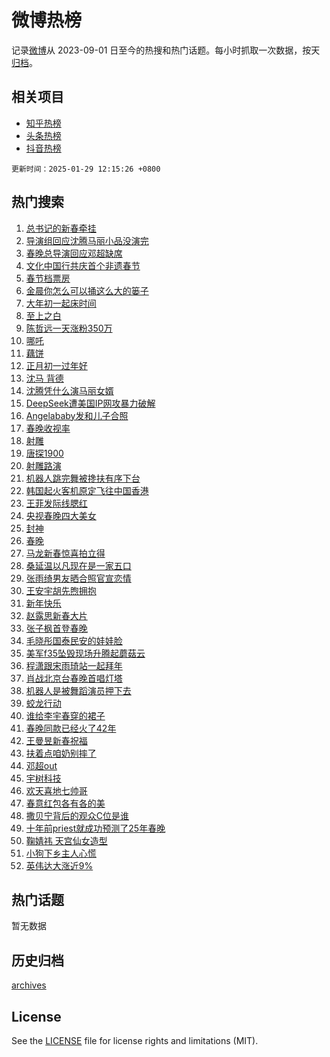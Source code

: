 # 微博热榜

记录[微博](https://www.weibo.com)从 2023-09-01 日至今的热搜和热门话题。每小时抓取一次数据，按天[归档](archives)。

## 相关项目

- [知乎热榜](https://github.com/hotarchive/zhihu)
- [头条热榜](https://github.com/hotarchive/toutiao)
- [抖音热榜](https://github.com/hotarchive/douyin)


`更新时间：2025-01-29 12:15:26 +0800`

## 热门搜索

1. [总书记的新春牵挂](https://m.weibo.cn/search?containerid=100103type%3D1%26t%3D10%26q%3D%23%E6%80%BB%E4%B9%A6%E8%AE%B0%E7%9A%84%E6%96%B0%E6%98%A5%E7%89%B5%E6%8C%82%23&stream_entry_id=51&isnewpage=1&extparam=seat%3D1%26pos%3D0%26filter_type%3Drealtimehot%26stream_entry_id%3D51%26c_type%3D51%26q%3D%2523%25E6%2580%25BB%25E4%25B9%25A6%25E8%25AE%25B0%25E7%259A%2584%25E6%2596%25B0%25E6%2598%25A5%25E7%2589%25B5%25E6%258C%2582%2523%26dgr%3D0%26cate%3D10103%26display_time%3D1738124124%26pre_seqid%3D1738124124835024892669)
1. [导演组回应沈腾马丽小品没演完](https://m.weibo.cn/search?containerid=100103type%3D1%26t%3D10%26q%3D%23%E5%AF%BC%E6%BC%94%E7%BB%84%E5%9B%9E%E5%BA%94%E6%B2%88%E8%85%BE%E9%A9%AC%E4%B8%BD%E5%B0%8F%E5%93%81%E6%B2%A1%E6%BC%94%E5%AE%8C%23&stream_entry_id=31&isnewpage=1&extparam=seat%3D1%26filter_type%3Drealtimehot%26band_rank%3D1%26flag%3D1%26cate%3D5001%26lcate%3D5001%26pos%3D0%26stream_entry_id%3D31%26q%3D%2523%25E5%25AF%25BC%25E6%25BC%2594%25E7%25BB%2584%25E5%259B%259E%25E5%25BA%2594%25E6%25B2%2588%25E8%2585%25BE%25E9%25A9%25AC%25E4%25B8%25BD%25E5%25B0%258F%25E5%2593%2581%25E6%25B2%25A1%25E6%25BC%2594%25E5%25AE%258C%2523%26dgr%3D0%26realpos%3D1%26c_type%3D31%26display_time%3D1738124124%26pre_seqid%3D1738124124835024892669)
1. [春晚总导演回应邓超缺席](https://m.weibo.cn/search?containerid=100103type%3D1%26t%3D10%26q%3D%23%E6%98%A5%E6%99%9A%E6%80%BB%E5%AF%BC%E6%BC%94%E5%9B%9E%E5%BA%94%E9%82%93%E8%B6%85%E7%BC%BA%E5%B8%AD%23&stream_entry_id=31&isnewpage=1&extparam=seat%3D1%26filter_type%3Drealtimehot%26band_rank%3D2%26flag%3D1%26cate%3D5001%26lcate%3D5001%26pos%3D1%26stream_entry_id%3D31%26q%3D%2523%25E6%2598%25A5%25E6%2599%259A%25E6%2580%25BB%25E5%25AF%25BC%25E6%25BC%2594%25E5%259B%259E%25E5%25BA%2594%25E9%2582%2593%25E8%25B6%2585%25E7%25BC%25BA%25E5%25B8%25AD%2523%26dgr%3D0%26realpos%3D2%26c_type%3D31%26display_time%3D1738124124%26pre_seqid%3D1738124124835024892669)
1. [文化中国行共庆首个非遗春节](https://m.weibo.cn/search?containerid=100103type%3D1%26t%3D10%26q%3D%23%E6%96%87%E5%8C%96%E4%B8%AD%E5%9B%BD%E8%A1%8C%E5%85%B1%E5%BA%86%E9%A6%96%E4%B8%AA%E9%9D%9E%E9%81%97%E6%98%A5%E8%8A%82%23&stream_entry_id=31&isnewpage=1&extparam=seat%3D1%26filter_type%3Drealtimehot%26band_rank%3D3%26flag%3D0%26cate%3D5001%26lcate%3D5001%26pos%3D2%26stream_entry_id%3D31%26q%3D%2523%25E6%2596%2587%25E5%258C%2596%25E4%25B8%25AD%25E5%259B%25BD%25E8%25A1%258C%25E5%2585%25B1%25E5%25BA%2586%25E9%25A6%2596%25E4%25B8%25AA%25E9%259D%259E%25E9%2581%2597%25E6%2598%25A5%25E8%258A%2582%2523%26dgr%3D0%26realpos%3D3%26c_type%3D31%26display_time%3D1738124124%26pre_seqid%3D1738124124835024892669)
1. [春节档票房](https://m.weibo.cn/search?containerid=100103type%3D1%26t%3D10%26q%3D%E6%98%A5%E8%8A%82%E6%A1%A3%E7%A5%A8%E6%88%BF&stream_entry_id=31&isnewpage=1&extparam=seat%3D1%26filter_type%3Drealtimehot%26band_rank%3D4%26flag%3D2%26cate%3D5001%26lcate%3D5001%26pos%3D3%26stream_entry_id%3D31%26q%3D%25E6%2598%25A5%25E8%258A%2582%25E6%25A1%25A3%25E7%25A5%25A8%25E6%2588%25BF%26dgr%3D0%26realpos%3D4%26c_type%3D31%26display_time%3D1738124124%26pre_seqid%3D1738124124835024892669)
1. [金晨你怎么可以捅这么大的篓子](https://m.weibo.cn/search?containerid=100103type%3D1%26t%3D10%26q%3D%E9%87%91%E6%99%A8%E4%BD%A0%E6%80%8E%E4%B9%88%E5%8F%AF%E4%BB%A5%E6%8D%85%E8%BF%99%E4%B9%88%E5%A4%A7%E7%9A%84%E7%AF%93%E5%AD%90&stream_entry_id=31&isnewpage=1&extparam=seat%3D1%26filter_type%3Drealtimehot%26band_rank%3D5%26flag%3D2%26cate%3D5001%26lcate%3D5001%26pos%3D4%26stream_entry_id%3D31%26q%3D%25E9%2587%2591%25E6%2599%25A8%25E4%25BD%25A0%25E6%2580%258E%25E4%25B9%2588%25E5%258F%25AF%25E4%25BB%25A5%25E6%258D%2585%25E8%25BF%2599%25E4%25B9%2588%25E5%25A4%25A7%25E7%259A%2584%25E7%25AF%2593%25E5%25AD%2590%26dgr%3D0%26realpos%3D5%26c_type%3D31%26display_time%3D1738124124%26pre_seqid%3D1738124124835024892669)
1. [大年初一起床时间](https://m.weibo.cn/search?containerid=100103type%3D1%26t%3D10%26q%3D%23%E5%A4%A7%E5%B9%B4%E5%88%9D%E4%B8%80%E8%B5%B7%E5%BA%8A%E6%97%B6%E9%97%B4%23&stream_entry_id=31&isnewpage=1&extparam=seat%3D1%26filter_type%3Drealtimehot%26band_rank%3D6%26flag%3D0%26cate%3D5001%26lcate%3D5001%26pos%3D5%26stream_entry_id%3D31%26q%3D%2523%25E5%25A4%25A7%25E5%25B9%25B4%25E5%2588%259D%25E4%25B8%2580%25E8%25B5%25B7%25E5%25BA%258A%25E6%2597%25B6%25E9%2597%25B4%2523%26dgr%3D0%26realpos%3D6%26c_type%3D31%26display_time%3D1738124124%26pre_seqid%3D1738124124835024892669)
1. [至上之白](https://m.weibo.cn/search?containerid=100103type%3D1%26t%3D10%26q%3D%23%E8%87%B3%E4%B8%8A%E4%B9%8B%E7%99%BD%23&stream_entry_id=31&isnewpage=1&extparam=seat%3D1%26filter_type%3Drealtimehot%26band_rank%3D7%26c_type%3D31%26is_ad_pos%3D1%26cate%3D5001%26lcate%3D5001%26pos%3D6%26stream_entry_id%3D31%26q%3D%2523%25E8%2587%25B3%25E4%25B8%258A%25E4%25B9%258B%25E7%2599%25BD%2523%26dgr%3D0%26adid%3D275144%26topic_ad%3D1%26display_time%3D1738124124%26pre_seqid%3D1738124124835024892669)
1. [陈哲远一天涨粉350万](https://m.weibo.cn/search?containerid=100103type%3D1%26t%3D10%26q%3D%23%E9%99%88%E5%93%B2%E8%BF%9C%E4%B8%80%E5%A4%A9%E6%B6%A8%E7%B2%89350%E4%B8%87%23&stream_entry_id=31&isnewpage=1&extparam=seat%3D1%26filter_type%3Drealtimehot%26band_rank%3D7%26flag%3D1%26cate%3D5001%26lcate%3D5001%26pos%3D7%26stream_entry_id%3D31%26q%3D%2523%25E9%2599%2588%25E5%2593%25B2%25E8%25BF%259C%25E4%25B8%2580%25E5%25A4%25A9%25E6%25B6%25A8%25E7%25B2%2589350%25E4%25B8%2587%2523%26dgr%3D0%26realpos%3D7%26c_type%3D31%26display_time%3D1738124124%26pre_seqid%3D1738124124835024892669)
1. [哪吒](https://m.weibo.cn/search?containerid=100103type%3D1%26t%3D10%26q%3D%E5%93%AA%E5%90%92&stream_entry_id=31&isnewpage=1&extparam=seat%3D1%26filter_type%3Drealtimehot%26band_rank%3D8%26flag%3D2%26cate%3D5001%26lcate%3D5001%26pos%3D8%26stream_entry_id%3D31%26q%3D%25E5%2593%25AA%25E5%2590%2592%26dgr%3D0%26realpos%3D8%26c_type%3D31%26display_time%3D1738124124%26pre_seqid%3D1738124124835024892669)
1. [藕饼](https://m.weibo.cn/search?containerid=100103type%3D1%26t%3D10%26q%3D%E8%97%95%E9%A5%BC&stream_entry_id=31&isnewpage=1&extparam=seat%3D1%26filter_type%3Drealtimehot%26band_rank%3D9%26flag%3D1%26cate%3D5001%26lcate%3D5001%26pos%3D9%26stream_entry_id%3D31%26q%3D%25E8%2597%2595%25E9%25A5%25BC%26dgr%3D0%26realpos%3D9%26c_type%3D31%26display_time%3D1738124124%26pre_seqid%3D1738124124835024892669)
1. [正月初一过年好](https://m.weibo.cn/search?containerid=100103type%3D1%26t%3D10%26q%3D%23%E6%AD%A3%E6%9C%88%E5%88%9D%E4%B8%80%E8%BF%87%E5%B9%B4%E5%A5%BD%23&stream_entry_id=31&isnewpage=1&extparam=seat%3D1%26filter_type%3Drealtimehot%26band_rank%3D10%26flag%3D1%26cate%3D5001%26lcate%3D5001%26pos%3D10%26stream_entry_id%3D31%26q%3D%2523%25E6%25AD%25A3%25E6%259C%2588%25E5%2588%259D%25E4%25B8%2580%25E8%25BF%2587%25E5%25B9%25B4%25E5%25A5%25BD%2523%26dgr%3D0%26realpos%3D10%26c_type%3D31%26display_time%3D1738124124%26pre_seqid%3D1738124124835024892669)
1. [沈马 背德](https://m.weibo.cn/search?containerid=100103type%3D1%26t%3D10%26q%3D%E6%B2%88%E9%A9%AC+%E8%83%8C%E5%BE%B7&stream_entry_id=31&isnewpage=1&extparam=seat%3D1%26filter_type%3Drealtimehot%26band_rank%3D11%26flag%3D1%26cate%3D5001%26lcate%3D5001%26pos%3D11%26stream_entry_id%3D31%26q%3D%25E6%25B2%2588%25E9%25A9%25AC%2520%25E8%2583%258C%25E5%25BE%25B7%26dgr%3D0%26realpos%3D11%26c_type%3D31%26display_time%3D1738124124%26pre_seqid%3D1738124124835024892669)
1. [沈腾凭什么演马丽女婿](https://m.weibo.cn/search?containerid=100103type%3D1%26t%3D10%26q%3D%E6%B2%88%E8%85%BE%E5%87%AD%E4%BB%80%E4%B9%88%E6%BC%94%E9%A9%AC%E4%B8%BD%E5%A5%B3%E5%A9%BF&stream_entry_id=31&isnewpage=1&extparam=seat%3D1%26filter_type%3Drealtimehot%26band_rank%3D12%26flag%3D1%26cate%3D5001%26lcate%3D5001%26pos%3D12%26stream_entry_id%3D31%26q%3D%25E6%25B2%2588%25E8%2585%25BE%25E5%2587%25AD%25E4%25BB%2580%25E4%25B9%2588%25E6%25BC%2594%25E9%25A9%25AC%25E4%25B8%25BD%25E5%25A5%25B3%25E5%25A9%25BF%26dgr%3D0%26realpos%3D12%26c_type%3D31%26display_time%3D1738124124%26pre_seqid%3D1738124124835024892669)
1. [DeepSeek遭美国IP网攻暴力破解](https://m.weibo.cn/search?containerid=100103type%3D1%26t%3D10%26q%3D%23DeepSeek%E9%81%AD%E7%BE%8E%E5%9B%BDIP%E7%BD%91%E6%94%BB%E6%9A%B4%E5%8A%9B%E7%A0%B4%E8%A7%A3%23&stream_entry_id=31&isnewpage=1&extparam=seat%3D1%26filter_type%3Drealtimehot%26band_rank%3D13%26flag%3D0%26cate%3D5001%26lcate%3D5001%26pos%3D13%26stream_entry_id%3D31%26q%3D%2523DeepSeek%25E9%2581%25AD%25E7%25BE%258E%25E5%259B%25BDIP%25E7%25BD%2591%25E6%2594%25BB%25E6%259A%25B4%25E5%258A%259B%25E7%25A0%25B4%25E8%25A7%25A3%2523%26dgr%3D0%26realpos%3D13%26c_type%3D31%26display_time%3D1738124124%26pre_seqid%3D1738124124835024892669)
1. [Angelababy发和儿子合照](https://m.weibo.cn/search?containerid=100103type%3D1%26t%3D10%26q%3D%23Angelababy%E5%8F%91%E5%92%8C%E5%84%BF%E5%AD%90%E5%90%88%E7%85%A7%23&stream_entry_id=31&isnewpage=1&extparam=seat%3D1%26filter_type%3Drealtimehot%26band_rank%3D14%26flag%3D2%26cate%3D5001%26lcate%3D5001%26pos%3D14%26stream_entry_id%3D31%26q%3D%2523Angelababy%25E5%258F%2591%25E5%2592%258C%25E5%2584%25BF%25E5%25AD%2590%25E5%2590%2588%25E7%2585%25A7%2523%26dgr%3D0%26realpos%3D14%26c_type%3D31%26display_time%3D1738124124%26pre_seqid%3D1738124124835024892669)
1. [春晚收视率](https://m.weibo.cn/search?containerid=100103type%3D1%26t%3D10%26q%3D%E6%98%A5%E6%99%9A%E6%94%B6%E8%A7%86%E7%8E%87&stream_entry_id=31&isnewpage=1&extparam=seat%3D1%26filter_type%3Drealtimehot%26band_rank%3D15%26flag%3D0%26cate%3D5001%26lcate%3D5001%26pos%3D15%26stream_entry_id%3D31%26q%3D%25E6%2598%25A5%25E6%2599%259A%25E6%2594%25B6%25E8%25A7%2586%25E7%258E%2587%26dgr%3D0%26realpos%3D15%26c_type%3D31%26display_time%3D1738124124%26pre_seqid%3D1738124124835024892669)
1. [射雕](https://m.weibo.cn/search?containerid=100103type%3D1%26t%3D10%26q%3D%E5%B0%84%E9%9B%95&stream_entry_id=31&isnewpage=1&extparam=seat%3D1%26filter_type%3Drealtimehot%26band_rank%3D16%26flag%3D2%26cate%3D5001%26lcate%3D5001%26pos%3D16%26stream_entry_id%3D31%26q%3D%25E5%25B0%2584%25E9%259B%2595%26dgr%3D0%26realpos%3D16%26c_type%3D31%26display_time%3D1738124124%26pre_seqid%3D1738124124835024892669)
1. [唐探1900](https://m.weibo.cn/search?containerid=100103type%3D1%26t%3D10%26q%3D%E5%94%90%E6%8E%A21900&stream_entry_id=31&isnewpage=1&extparam=seat%3D1%26filter_type%3Drealtimehot%26band_rank%3D17%26flag%3D2%26cate%3D5001%26lcate%3D5001%26pos%3D17%26stream_entry_id%3D31%26q%3D%25E5%2594%2590%25E6%258E%25A21900%26dgr%3D0%26realpos%3D17%26c_type%3D31%26display_time%3D1738124124%26pre_seqid%3D1738124124835024892669)
1. [射雕路演](https://m.weibo.cn/search?containerid=100103type%3D1%26t%3D10%26q%3D%E5%B0%84%E9%9B%95%E8%B7%AF%E6%BC%94&stream_entry_id=31&isnewpage=1&extparam=seat%3D1%26filter_type%3Drealtimehot%26band_rank%3D18%26flag%3D1%26cate%3D5001%26lcate%3D5001%26pos%3D18%26stream_entry_id%3D31%26q%3D%25E5%25B0%2584%25E9%259B%2595%25E8%25B7%25AF%25E6%25BC%2594%26dgr%3D0%26realpos%3D18%26c_type%3D31%26display_time%3D1738124124%26pre_seqid%3D1738124124835024892669)
1. [机器人跳完舞被搀扶有序下台](https://m.weibo.cn/search?containerid=100103type%3D1%26t%3D10%26q%3D%23%E6%9C%BA%E5%99%A8%E4%BA%BA%E8%B7%B3%E5%AE%8C%E8%88%9E%E8%A2%AB%E6%90%80%E6%89%B6%E6%9C%89%E5%BA%8F%E4%B8%8B%E5%8F%B0%23&stream_entry_id=31&isnewpage=1&extparam=seat%3D1%26filter_type%3Drealtimehot%26band_rank%3D19%26flag%3D0%26cate%3D5001%26lcate%3D5001%26pos%3D19%26stream_entry_id%3D31%26q%3D%2523%25E6%259C%25BA%25E5%2599%25A8%25E4%25BA%25BA%25E8%25B7%25B3%25E5%25AE%258C%25E8%2588%259E%25E8%25A2%25AB%25E6%2590%2580%25E6%2589%25B6%25E6%259C%2589%25E5%25BA%258F%25E4%25B8%258B%25E5%258F%25B0%2523%26dgr%3D0%26realpos%3D19%26c_type%3D31%26display_time%3D1738124124%26pre_seqid%3D1738124124835024892669)
1. [韩国起火客机原定飞往中国香港](https://m.weibo.cn/search?containerid=100103type%3D1%26t%3D10%26q%3D%23%E9%9F%A9%E5%9B%BD%E8%B5%B7%E7%81%AB%E5%AE%A2%E6%9C%BA%E5%8E%9F%E5%AE%9A%E9%A3%9E%E5%BE%80%E4%B8%AD%E5%9B%BD%E9%A6%99%E6%B8%AF%23&stream_entry_id=31&isnewpage=1&extparam=seat%3D1%26filter_type%3Drealtimehot%26band_rank%3D20%26flag%3D0%26cate%3D5001%26lcate%3D5001%26pos%3D20%26stream_entry_id%3D31%26q%3D%2523%25E9%259F%25A9%25E5%259B%25BD%25E8%25B5%25B7%25E7%2581%25AB%25E5%25AE%25A2%25E6%259C%25BA%25E5%258E%259F%25E5%25AE%259A%25E9%25A3%259E%25E5%25BE%2580%25E4%25B8%25AD%25E5%259B%25BD%25E9%25A6%2599%25E6%25B8%25AF%2523%26dgr%3D0%26realpos%3D20%26c_type%3D31%26display_time%3D1738124124%26pre_seqid%3D1738124124835024892669)
1. [王菲发际线腮红](https://m.weibo.cn/search?containerid=100103type%3D1%26t%3D10%26q%3D%23%E7%8E%8B%E8%8F%B2%E5%8F%91%E9%99%85%E7%BA%BF%E8%85%AE%E7%BA%A2%23&stream_entry_id=31&isnewpage=1&extparam=seat%3D1%26filter_type%3Drealtimehot%26band_rank%3D21%26flag%3D2%26cate%3D5001%26lcate%3D5001%26pos%3D21%26stream_entry_id%3D31%26q%3D%2523%25E7%258E%258B%25E8%258F%25B2%25E5%258F%2591%25E9%2599%2585%25E7%25BA%25BF%25E8%2585%25AE%25E7%25BA%25A2%2523%26dgr%3D0%26realpos%3D21%26c_type%3D31%26display_time%3D1738124124%26pre_seqid%3D1738124124835024892669)
1. [央视春晚四大美女](https://m.weibo.cn/search?containerid=100103type%3D1%26t%3D10%26q%3D%23%E5%A4%AE%E8%A7%86%E6%98%A5%E6%99%9A%E5%9B%9B%E5%A4%A7%E7%BE%8E%E5%A5%B3%23&stream_entry_id=31&isnewpage=1&extparam=seat%3D1%26filter_type%3Drealtimehot%26band_rank%3D22%26flag%3D2%26cate%3D5001%26lcate%3D5001%26pos%3D22%26stream_entry_id%3D31%26q%3D%2523%25E5%25A4%25AE%25E8%25A7%2586%25E6%2598%25A5%25E6%2599%259A%25E5%259B%259B%25E5%25A4%25A7%25E7%25BE%258E%25E5%25A5%25B3%2523%26dgr%3D0%26realpos%3D22%26c_type%3D31%26display_time%3D1738124124%26pre_seqid%3D1738124124835024892669)
1. [封神](https://m.weibo.cn/search?containerid=100103type%3D1%26t%3D10%26q%3D%E5%B0%81%E7%A5%9E&stream_entry_id=31&isnewpage=1&extparam=seat%3D1%26filter_type%3Drealtimehot%26band_rank%3D23%26flag%3D0%26cate%3D5001%26lcate%3D5001%26pos%3D23%26stream_entry_id%3D31%26q%3D%25E5%25B0%2581%25E7%25A5%259E%26dgr%3D0%26realpos%3D23%26c_type%3D31%26display_time%3D1738124124%26pre_seqid%3D1738124124835024892669)
1. [春晚](https://m.weibo.cn/search?containerid=100103type%3D1%26t%3D10%26q%3D%E6%98%A5%E6%99%9A&stream_entry_id=31&isnewpage=1&extparam=seat%3D1%26filter_type%3Drealtimehot%26band_rank%3D24%26flag%3D0%26cate%3D5001%26lcate%3D5001%26pos%3D24%26stream_entry_id%3D31%26q%3D%25E6%2598%25A5%25E6%2599%259A%26dgr%3D0%26realpos%3D24%26c_type%3D31%26display_time%3D1738124124%26pre_seqid%3D1738124124835024892669)
1. [马龙新春惊喜拍立得](https://m.weibo.cn/search?containerid=100103type%3D1%26t%3D10%26q%3D%E9%A9%AC%E9%BE%99%E6%96%B0%E6%98%A5%E6%83%8A%E5%96%9C%E6%8B%8D%E7%AB%8B%E5%BE%97&stream_entry_id=31&isnewpage=1&extparam=seat%3D1%26filter_type%3Drealtimehot%26band_rank%3D25%26flag%3D1%26cate%3D5001%26lcate%3D5001%26pos%3D25%26stream_entry_id%3D31%26q%3D%25E9%25A9%25AC%25E9%25BE%2599%25E6%2596%25B0%25E6%2598%25A5%25E6%2583%258A%25E5%2596%259C%25E6%258B%258D%25E7%25AB%258B%25E5%25BE%2597%26dgr%3D0%26realpos%3D25%26c_type%3D31%26display_time%3D1738124124%26pre_seqid%3D1738124124835024892669)
1. [桑延温以凡现在是一家五口](https://m.weibo.cn/search?containerid=100103type%3D1%26t%3D10%26q%3D%E6%A1%91%E5%BB%B6%E6%B8%A9%E4%BB%A5%E5%87%A1%E7%8E%B0%E5%9C%A8%E6%98%AF%E4%B8%80%E5%AE%B6%E4%BA%94%E5%8F%A3&stream_entry_id=31&isnewpage=1&extparam=seat%3D1%26filter_type%3Drealtimehot%26band_rank%3D26%26flag%3D1%26cate%3D5001%26lcate%3D5001%26pos%3D26%26stream_entry_id%3D31%26q%3D%25E6%25A1%2591%25E5%25BB%25B6%25E6%25B8%25A9%25E4%25BB%25A5%25E5%2587%25A1%25E7%258E%25B0%25E5%259C%25A8%25E6%2598%25AF%25E4%25B8%2580%25E5%25AE%25B6%25E4%25BA%2594%25E5%258F%25A3%26dgr%3D0%26realpos%3D26%26c_type%3D31%26display_time%3D1738124124%26pre_seqid%3D1738124124835024892669)
1. [张雨绮男友晒合照官宣恋情](https://m.weibo.cn/search?containerid=100103type%3D1%26t%3D10%26q%3D%23%E5%BC%A0%E9%9B%A8%E7%BB%AE%E7%94%B7%E5%8F%8B%E6%99%92%E5%90%88%E7%85%A7%E5%AE%98%E5%AE%A3%E6%81%8B%E6%83%85%23&stream_entry_id=31&isnewpage=1&extparam=seat%3D1%26filter_type%3Drealtimehot%26band_rank%3D27%26flag%3D1%26cate%3D5001%26lcate%3D5001%26pos%3D27%26stream_entry_id%3D31%26q%3D%2523%25E5%25BC%25A0%25E9%259B%25A8%25E7%25BB%25AE%25E7%2594%25B7%25E5%258F%258B%25E6%2599%2592%25E5%2590%2588%25E7%2585%25A7%25E5%25AE%2598%25E5%25AE%25A3%25E6%2581%258B%25E6%2583%2585%2523%26dgr%3D0%26realpos%3D27%26c_type%3D31%26display_time%3D1738124124%26pre_seqid%3D1738124124835024892669)
1. [王安宇胡先煦拥抱](https://m.weibo.cn/search?containerid=100103type%3D1%26t%3D10%26q%3D%23%E7%8E%8B%E5%AE%89%E5%AE%87%E8%83%A1%E5%85%88%E7%85%A6%E6%8B%A5%E6%8A%B1%23&stream_entry_id=31&isnewpage=1&extparam=seat%3D1%26filter_type%3Drealtimehot%26band_rank%3D28%26flag%3D1%26cate%3D5001%26lcate%3D5001%26pos%3D28%26stream_entry_id%3D31%26q%3D%2523%25E7%258E%258B%25E5%25AE%2589%25E5%25AE%2587%25E8%2583%25A1%25E5%2585%2588%25E7%2585%25A6%25E6%258B%25A5%25E6%258A%25B1%2523%26dgr%3D0%26realpos%3D28%26c_type%3D31%26display_time%3D1738124124%26pre_seqid%3D1738124124835024892669)
1. [新年快乐](https://m.weibo.cn/search?containerid=100103type%3D1%26t%3D10%26q%3D%E6%96%B0%E5%B9%B4%E5%BF%AB%E4%B9%90&stream_entry_id=31&isnewpage=1&extparam=seat%3D1%26filter_type%3Drealtimehot%26band_rank%3D29%26flag%3D0%26cate%3D5001%26lcate%3D5001%26pos%3D29%26stream_entry_id%3D31%26q%3D%25E6%2596%25B0%25E5%25B9%25B4%25E5%25BF%25AB%25E4%25B9%2590%26dgr%3D0%26realpos%3D29%26c_type%3D31%26display_time%3D1738124124%26pre_seqid%3D1738124124835024892669)
1. [赵露思新春大片](https://m.weibo.cn/search?containerid=100103type%3D1%26t%3D10%26q%3D%23%E8%B5%B5%E9%9C%B2%E6%80%9D%E6%96%B0%E6%98%A5%E5%A4%A7%E7%89%87%23&stream_entry_id=31&isnewpage=1&extparam=seat%3D1%26filter_type%3Drealtimehot%26band_rank%3D30%26flag%3D1%26cate%3D5001%26lcate%3D5001%26pos%3D30%26stream_entry_id%3D31%26q%3D%2523%25E8%25B5%25B5%25E9%259C%25B2%25E6%2580%259D%25E6%2596%25B0%25E6%2598%25A5%25E5%25A4%25A7%25E7%2589%2587%2523%26dgr%3D0%26realpos%3D30%26c_type%3D31%26display_time%3D1738124124%26pre_seqid%3D1738124124835024892669)
1. [张子枫首登春晚](https://m.weibo.cn/search?containerid=100103type%3D1%26t%3D10%26q%3D%23%E5%BC%A0%E5%AD%90%E6%9E%AB%E9%A6%96%E7%99%BB%E6%98%A5%E6%99%9A%23&stream_entry_id=31&isnewpage=1&extparam=seat%3D1%26filter_type%3Drealtimehot%26band_rank%3D31%26flag%3D1%26cate%3D5001%26lcate%3D5001%26pos%3D31%26stream_entry_id%3D31%26q%3D%2523%25E5%25BC%25A0%25E5%25AD%2590%25E6%259E%25AB%25E9%25A6%2596%25E7%2599%25BB%25E6%2598%25A5%25E6%2599%259A%2523%26dgr%3D0%26realpos%3D31%26c_type%3D31%26display_time%3D1738124124%26pre_seqid%3D1738124124835024892669)
1. [毛晓彤国泰民安的娃娃脸](https://m.weibo.cn/search?containerid=100103type%3D1%26t%3D10%26q%3D%E6%AF%9B%E6%99%93%E5%BD%A4%E5%9B%BD%E6%B3%B0%E6%B0%91%E5%AE%89%E7%9A%84%E5%A8%83%E5%A8%83%E8%84%B8&stream_entry_id=31&isnewpage=1&extparam=seat%3D1%26filter_type%3Drealtimehot%26band_rank%3D32%26flag%3D1%26cate%3D5001%26lcate%3D5001%26pos%3D32%26stream_entry_id%3D31%26q%3D%25E6%25AF%259B%25E6%2599%2593%25E5%25BD%25A4%25E5%259B%25BD%25E6%25B3%25B0%25E6%25B0%2591%25E5%25AE%2589%25E7%259A%2584%25E5%25A8%2583%25E5%25A8%2583%25E8%2584%25B8%26dgr%3D0%26realpos%3D32%26c_type%3D31%26display_time%3D1738124124%26pre_seqid%3D1738124124835024892669)
1. [美军f35坠毁现场升腾起蘑菇云](https://m.weibo.cn/search?containerid=100103type%3D1%26t%3D10%26q%3D%23%E7%BE%8E%E5%86%9Bf35%E5%9D%A0%E6%AF%81%E7%8E%B0%E5%9C%BA%E5%8D%87%E8%85%BE%E8%B5%B7%E8%98%91%E8%8F%87%E4%BA%91%23&stream_entry_id=31&isnewpage=1&extparam=seat%3D1%26filter_type%3Drealtimehot%26band_rank%3D33%26flag%3D1%26cate%3D5001%26lcate%3D5001%26pos%3D33%26stream_entry_id%3D31%26q%3D%2523%25E7%25BE%258E%25E5%2586%259Bf35%25E5%259D%25A0%25E6%25AF%2581%25E7%258E%25B0%25E5%259C%25BA%25E5%258D%2587%25E8%2585%25BE%25E8%25B5%25B7%25E8%2598%2591%25E8%258F%2587%25E4%25BA%2591%2523%26dgr%3D0%26realpos%3D33%26c_type%3D31%26display_time%3D1738124124%26pre_seqid%3D1738124124835024892669)
1. [程潇跟宋雨琦站一起拜年](https://m.weibo.cn/search?containerid=100103type%3D1%26t%3D10%26q%3D%E7%A8%8B%E6%BD%87%E8%B7%9F%E5%AE%8B%E9%9B%A8%E7%90%A6%E7%AB%99%E4%B8%80%E8%B5%B7%E6%8B%9C%E5%B9%B4&stream_entry_id=31&isnewpage=1&extparam=seat%3D1%26filter_type%3Drealtimehot%26band_rank%3D34%26flag%3D1%26cate%3D5001%26lcate%3D5001%26pos%3D34%26stream_entry_id%3D31%26q%3D%25E7%25A8%258B%25E6%25BD%2587%25E8%25B7%259F%25E5%25AE%258B%25E9%259B%25A8%25E7%2590%25A6%25E7%25AB%2599%25E4%25B8%2580%25E8%25B5%25B7%25E6%258B%259C%25E5%25B9%25B4%26dgr%3D0%26realpos%3D34%26c_type%3D31%26display_time%3D1738124124%26pre_seqid%3D1738124124835024892669)
1. [肖战北京台春晚首唱灯塔](https://m.weibo.cn/search?containerid=100103type%3D1%26t%3D10%26q%3D%23%E8%82%96%E6%88%98%E5%8C%97%E4%BA%AC%E5%8F%B0%E6%98%A5%E6%99%9A%E9%A6%96%E5%94%B1%E7%81%AF%E5%A1%94%23&stream_entry_id=31&isnewpage=1&extparam=seat%3D1%26filter_type%3Drealtimehot%26band_rank%3D35%26flag%3D1%26cate%3D5001%26lcate%3D5001%26pos%3D35%26stream_entry_id%3D31%26q%3D%2523%25E8%2582%2596%25E6%2588%2598%25E5%258C%2597%25E4%25BA%25AC%25E5%258F%25B0%25E6%2598%25A5%25E6%2599%259A%25E9%25A6%2596%25E5%2594%25B1%25E7%2581%25AF%25E5%25A1%2594%2523%26dgr%3D0%26realpos%3D35%26c_type%3D31%26display_time%3D1738124124%26pre_seqid%3D1738124124835024892669)
1. [机器人是被舞蹈演员押下去](https://m.weibo.cn/search?containerid=100103type%3D1%26t%3D10%26q%3D%23%E6%9C%BA%E5%99%A8%E4%BA%BA%E6%98%AF%E8%A2%AB%E8%88%9E%E8%B9%88%E6%BC%94%E5%91%98%E6%8A%BC%E4%B8%8B%E5%8E%BB%23&stream_entry_id=31&isnewpage=1&extparam=seat%3D1%26filter_type%3Drealtimehot%26band_rank%3D36%26flag%3D0%26cate%3D5001%26lcate%3D5001%26pos%3D36%26stream_entry_id%3D31%26q%3D%2523%25E6%259C%25BA%25E5%2599%25A8%25E4%25BA%25BA%25E6%2598%25AF%25E8%25A2%25AB%25E8%2588%259E%25E8%25B9%2588%25E6%25BC%2594%25E5%2591%2598%25E6%258A%25BC%25E4%25B8%258B%25E5%258E%25BB%2523%26dgr%3D0%26realpos%3D36%26c_type%3D31%26display_time%3D1738124124%26pre_seqid%3D1738124124835024892669)
1. [蛟龙行动](https://m.weibo.cn/search?containerid=100103type%3D1%26t%3D10%26q%3D%E8%9B%9F%E9%BE%99%E8%A1%8C%E5%8A%A8&stream_entry_id=31&isnewpage=1&extparam=seat%3D1%26filter_type%3Drealtimehot%26band_rank%3D37%26flag%3D1%26cate%3D5001%26lcate%3D5001%26pos%3D37%26stream_entry_id%3D31%26q%3D%25E8%259B%259F%25E9%25BE%2599%25E8%25A1%258C%25E5%258A%25A8%26dgr%3D0%26realpos%3D37%26c_type%3D31%26display_time%3D1738124124%26pre_seqid%3D1738124124835024892669)
1. [谁给李宇春穿的裙子](https://m.weibo.cn/search?containerid=100103type%3D1%26t%3D10%26q%3D%E8%B0%81%E7%BB%99%E6%9D%8E%E5%AE%87%E6%98%A5%E7%A9%BF%E7%9A%84%E8%A3%99%E5%AD%90&stream_entry_id=31&isnewpage=1&extparam=seat%3D1%26filter_type%3Drealtimehot%26band_rank%3D38%26flag%3D0%26cate%3D5001%26lcate%3D5001%26pos%3D38%26stream_entry_id%3D31%26q%3D%25E8%25B0%2581%25E7%25BB%2599%25E6%259D%258E%25E5%25AE%2587%25E6%2598%25A5%25E7%25A9%25BF%25E7%259A%2584%25E8%25A3%2599%25E5%25AD%2590%26dgr%3D0%26realpos%3D38%26c_type%3D31%26display_time%3D1738124124%26pre_seqid%3D1738124124835024892669)
1. [春晚同款已经火了42年](https://m.weibo.cn/search?containerid=100103type%3D1%26t%3D10%26q%3D%23%E6%98%A5%E6%99%9A%E5%90%8C%E6%AC%BE%E5%B7%B2%E7%BB%8F%E7%81%AB%E4%BA%8642%E5%B9%B4%23&stream_entry_id=31&isnewpage=1&extparam=seat%3D1%26filter_type%3Drealtimehot%26band_rank%3D39%26flag%3D1%26cate%3D5001%26lcate%3D5001%26pos%3D39%26stream_entry_id%3D31%26adid%3D275129%26q%3D%2523%25E6%2598%25A5%25E6%2599%259A%25E5%2590%258C%25E6%25AC%25BE%25E5%25B7%25B2%25E7%25BB%258F%25E7%2581%25AB%25E4%25BA%258642%25E5%25B9%25B4%2523%26dgr%3D0%26realpos%3D39%26c_type%3D31%26display_time%3D1738124124%26pre_seqid%3D1738124124835024892669)
1. [王曼昱新春祝福](https://m.weibo.cn/search?containerid=100103type%3D1%26t%3D10%26q%3D%E7%8E%8B%E6%9B%BC%E6%98%B1%E6%96%B0%E6%98%A5%E7%A5%9D%E7%A6%8F&stream_entry_id=31&isnewpage=1&extparam=seat%3D1%26filter_type%3Drealtimehot%26band_rank%3D40%26flag%3D1%26cate%3D5001%26lcate%3D5001%26pos%3D40%26stream_entry_id%3D31%26q%3D%25E7%258E%258B%25E6%259B%25BC%25E6%2598%25B1%25E6%2596%25B0%25E6%2598%25A5%25E7%25A5%259D%25E7%25A6%258F%26dgr%3D0%26realpos%3D40%26c_type%3D31%26display_time%3D1738124124%26pre_seqid%3D1738124124835024892669)
1. [扶着点咱奶别摔了](https://m.weibo.cn/search?containerid=100103type%3D1%26t%3D10%26q%3D%E6%89%B6%E7%9D%80%E7%82%B9%E5%92%B1%E5%A5%B6%E5%88%AB%E6%91%94%E4%BA%86&stream_entry_id=31&isnewpage=1&extparam=seat%3D1%26filter_type%3Drealtimehot%26band_rank%3D41%26flag%3D0%26cate%3D5001%26lcate%3D5001%26pos%3D41%26stream_entry_id%3D31%26q%3D%25E6%2589%25B6%25E7%259D%2580%25E7%2582%25B9%25E5%2592%25B1%25E5%25A5%25B6%25E5%2588%25AB%25E6%2591%2594%25E4%25BA%2586%26dgr%3D0%26realpos%3D41%26c_type%3D31%26display_time%3D1738124124%26pre_seqid%3D1738124124835024892669)
1. [邓超out](https://m.weibo.cn/search?containerid=100103type%3D1%26t%3D10%26q%3D%E9%82%93%E8%B6%85out&stream_entry_id=31&isnewpage=1&extparam=seat%3D1%26filter_type%3Drealtimehot%26band_rank%3D42%26flag%3D1%26cate%3D5001%26lcate%3D5001%26pos%3D42%26stream_entry_id%3D31%26q%3D%25E9%2582%2593%25E8%25B6%2585out%26dgr%3D0%26realpos%3D42%26c_type%3D31%26display_time%3D1738124124%26pre_seqid%3D1738124124835024892669)
1. [宇树科技](https://m.weibo.cn/search?containerid=100103type%3D1%26t%3D10%26q%3D%E5%AE%87%E6%A0%91%E7%A7%91%E6%8A%80&stream_entry_id=31&isnewpage=1&extparam=seat%3D1%26filter_type%3Drealtimehot%26band_rank%3D43%26flag%3D1%26cate%3D5001%26lcate%3D5001%26pos%3D43%26stream_entry_id%3D31%26q%3D%25E5%25AE%2587%25E6%25A0%2591%25E7%25A7%2591%25E6%258A%2580%26dgr%3D0%26realpos%3D43%26c_type%3D31%26display_time%3D1738124124%26pre_seqid%3D1738124124835024892669)
1. [欢天喜地七帅哥](https://m.weibo.cn/search?containerid=100103type%3D1%26t%3D10%26q%3D%23%E6%AC%A2%E5%A4%A9%E5%96%9C%E5%9C%B0%E4%B8%83%E5%B8%85%E5%93%A5%23&stream_entry_id=31&isnewpage=1&extparam=seat%3D1%26filter_type%3Drealtimehot%26band_rank%3D44%26flag%3D0%26cate%3D5001%26lcate%3D5001%26pos%3D44%26stream_entry_id%3D31%26q%3D%2523%25E6%25AC%25A2%25E5%25A4%25A9%25E5%2596%259C%25E5%259C%25B0%25E4%25B8%2583%25E5%25B8%2585%25E5%2593%25A5%2523%26dgr%3D0%26realpos%3D44%26c_type%3D31%26display_time%3D1738124124%26pre_seqid%3D1738124124835024892669)
1. [春意红包各有各的美](https://m.weibo.cn/search?containerid=100103type%3D1%26t%3D10%26q%3D%23%E6%98%A5%E6%84%8F%E7%BA%A2%E5%8C%85%E5%90%84%E6%9C%89%E5%90%84%E7%9A%84%E7%BE%8E%23&stream_entry_id=31&isnewpage=1&extparam=seat%3D1%26filter_type%3Drealtimehot%26band_rank%3D45%26flag%3D0%26cate%3D5001%26lcate%3D5001%26pos%3D45%26stream_entry_id%3D31%26q%3D%2523%25E6%2598%25A5%25E6%2584%258F%25E7%25BA%25A2%25E5%258C%2585%25E5%2590%2584%25E6%259C%2589%25E5%2590%2584%25E7%259A%2584%25E7%25BE%258E%2523%26dgr%3D0%26realpos%3D45%26c_type%3D31%26display_time%3D1738124124%26pre_seqid%3D1738124124835024892669)
1. [撒贝宁背后的观众C位是谁](https://m.weibo.cn/search?containerid=100103type%3D1%26t%3D10%26q%3D%23%E6%92%92%E8%B4%9D%E5%AE%81%E8%83%8C%E5%90%8E%E7%9A%84%E8%A7%82%E4%BC%97C%E4%BD%8D%E6%98%AF%E8%B0%81%23&stream_entry_id=31&isnewpage=1&extparam=seat%3D1%26filter_type%3Drealtimehot%26band_rank%3D46%26flag%3D0%26cate%3D5001%26lcate%3D5001%26pos%3D46%26stream_entry_id%3D31%26q%3D%2523%25E6%2592%2592%25E8%25B4%259D%25E5%25AE%2581%25E8%2583%258C%25E5%2590%258E%25E7%259A%2584%25E8%25A7%2582%25E4%25BC%2597C%25E4%25BD%258D%25E6%2598%25AF%25E8%25B0%2581%2523%26dgr%3D0%26realpos%3D46%26c_type%3D31%26display_time%3D1738124124%26pre_seqid%3D1738124124835024892669)
1. [十年前priest就成功预测了25年春晚](https://m.weibo.cn/search?containerid=100103type%3D1%26t%3D10%26q%3D%23%E5%8D%81%E5%B9%B4%E5%89%8Dpriest%E5%B0%B1%E6%88%90%E5%8A%9F%E9%A2%84%E6%B5%8B%E4%BA%8625%E5%B9%B4%E6%98%A5%E6%99%9A%23&stream_entry_id=31&isnewpage=1&extparam=seat%3D1%26filter_type%3Drealtimehot%26band_rank%3D47%26flag%3D0%26cate%3D5001%26lcate%3D5001%26pos%3D47%26stream_entry_id%3D31%26q%3D%2523%25E5%258D%2581%25E5%25B9%25B4%25E5%2589%258Dpriest%25E5%25B0%25B1%25E6%2588%2590%25E5%258A%259F%25E9%25A2%2584%25E6%25B5%258B%25E4%25BA%258625%25E5%25B9%25B4%25E6%2598%25A5%25E6%2599%259A%2523%26dgr%3D0%26realpos%3D47%26c_type%3D31%26display_time%3D1738124124%26pre_seqid%3D1738124124835024892669)
1. [鞠婧祎 天宫仙女造型](https://m.weibo.cn/search?containerid=100103type%3D1%26t%3D10%26q%3D%E9%9E%A0%E5%A9%A7%E7%A5%8E+%E5%A4%A9%E5%AE%AB%E4%BB%99%E5%A5%B3%E9%80%A0%E5%9E%8B&stream_entry_id=31&isnewpage=1&extparam=seat%3D1%26filter_type%3Drealtimehot%26band_rank%3D48%26flag%3D1%26cate%3D5001%26lcate%3D5001%26pos%3D48%26stream_entry_id%3D31%26q%3D%25E9%259E%25A0%25E5%25A9%25A7%25E7%25A5%258E%2520%25E5%25A4%25A9%25E5%25AE%25AB%25E4%25BB%2599%25E5%25A5%25B3%25E9%2580%25A0%25E5%259E%258B%26dgr%3D0%26realpos%3D48%26c_type%3D31%26display_time%3D1738124124%26pre_seqid%3D1738124124835024892669)
1. [小狗下乡主人心慌](https://m.weibo.cn/search?containerid=100103type%3D1%26t%3D10%26q%3D%E5%B0%8F%E7%8B%97%E4%B8%8B%E4%B9%A1%E4%B8%BB%E4%BA%BA%E5%BF%83%E6%85%8C&stream_entry_id=31&isnewpage=1&extparam=seat%3D1%26filter_type%3Drealtimehot%26band_rank%3D49%26flag%3D1%26cate%3D5001%26lcate%3D5001%26pos%3D49%26stream_entry_id%3D31%26q%3D%25E5%25B0%258F%25E7%258B%2597%25E4%25B8%258B%25E4%25B9%25A1%25E4%25B8%25BB%25E4%25BA%25BA%25E5%25BF%2583%25E6%2585%258C%26dgr%3D0%26realpos%3D49%26c_type%3D31%26display_time%3D1738124124%26pre_seqid%3D1738124124835024892669)
1. [英伟达大涨近9%](https://m.weibo.cn/search?containerid=100103type%3D1%26t%3D10%26q%3D%E8%8B%B1%E4%BC%9F%E8%BE%BE%E5%A4%A7%E6%B6%A8%E8%BF%919%25&stream_entry_id=31&isnewpage=1&extparam=seat%3D1%26filter_type%3Drealtimehot%26band_rank%3D50%26flag%3D0%26cate%3D5001%26lcate%3D5001%26pos%3D50%26stream_entry_id%3D31%26q%3D%25E8%258B%25B1%25E4%25BC%259F%25E8%25BE%25BE%25E5%25A4%25A7%25E6%25B6%25A8%25E8%25BF%25919%2525%26dgr%3D0%26realpos%3D50%26c_type%3D31%26display_time%3D1738124124%26pre_seqid%3D1738124124835024892669)

## 热门话题

暂无数据

## 历史归档

[archives](archives)

## License

See the [LICENSE](LICENSE) file for license rights and limitations (MIT).
